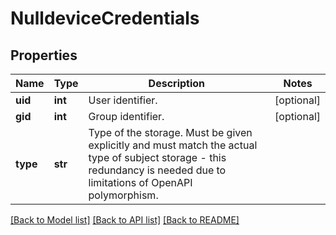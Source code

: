 # NulldeviceCredentials

## Properties
Name | Type | Description | Notes
------------ | ------------- | ------------- | -------------
**uid** | **int** | User identifier. | [optional] 
**gid** | **int** | Group identifier. | [optional] 
**type** | **str** | Type of the storage. Must be given explicitly and must match the actual type of subject storage - this redundancy is needed due to limitations of OpenAPI polymorphism.  | 

[[Back to Model list]](../README.md#documentation-for-models) [[Back to API list]](../README.md#documentation-for-api-endpoints) [[Back to README]](../README.md)

